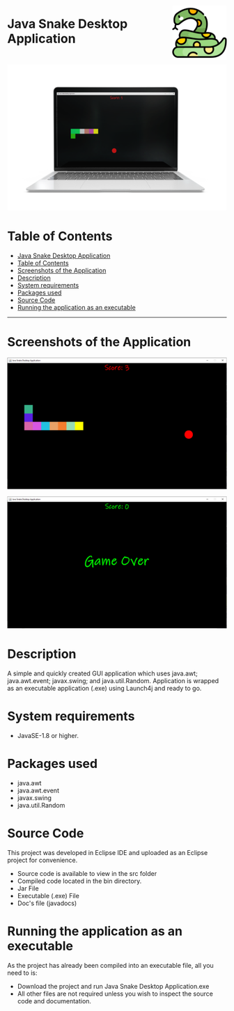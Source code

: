 <img src="snake.png" width="125" align="right" alt="Java Logo" style="margin-bottom: 10px"></a>

# Java Snake Desktop Application

<p align="center" >
 <img src="images/snake.png"  height="auto">
</p>

# Table of Contents

- [Java Snake Desktop Application](#java-snake-desktop-application)
- [Table of Contents](#table-of-contents)
- [Screenshots of the Application](#screenshots-of-the-application)
- [Description](#description)
- [System requirements](#system-requirements)
- [Packages used](#packages-used)
- [Source Code](#source-code)
- [Running the application as an executable](#running-the-application-as-an-executable)

---

# Screenshots of the Application

<p align="center" >
 <img src="images/snake_img_1.PNG"  height="auto">
</p>
<p align="center" >
 <img src="images/snake_img_2.PNG"  height="auto">
</p>

# Description

A simple and quickly created GUI application which uses java.awt; java.awt.event; javax.swing; and java.util.Random.
Application is wrapped as an executable application (.exe) using Launch4j and ready to go.

# System requirements

- JavaSE-1.8 or higher.

# Packages used

- java.awt
- java.awt.event
- javax.swing
- java.util.Random

# Source Code

This project was developed in Eclipse IDE and uploaded as an Eclipse project for convenience.

- Source code is available to view in the src folder
- Compiled code located in the bin directory.
- Jar File
- Executable (.exe) File
- Doc's file (javadocs)

# Running the application as an executable

As the project has already been compiled into an executable file, all you need to is:

- Download the project and run Java Snake Desktop Application.exe
- All other files are not required unless you wish to inspect the source code and documentation.
